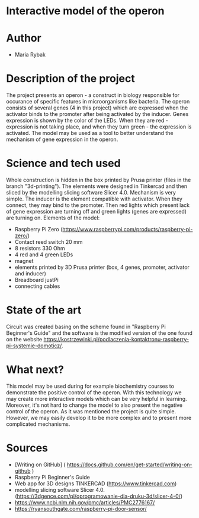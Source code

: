 # Interactive model of the operon
# Author 
- Maria Rybak
# Description of the project 
The project presents an operon - a construct in biology responsible for occurance of specific features in microorganisms like bacteria. The operon consists of several genes (4 in this project) which are expressed when the activator binds to the promoter after being activated by the inducer. Genes expression is shown by the color of the LEDs. When they are red - expression is not taking place, and when they turn green - the expression is activated. The model may be used as a tool to better understand the mechanism of gene expression in the operon.
# Science and tech used 
Whole construction is hidden in the box printed by Prusa printer (files in the branch "3d-printing"). The elements were designed in Tinkercad and then sliced by the modelling slicing software Slicer 4.0. Mechanism is very simple. The inducer is the element compatible with activator. When they connect, they may bind to the promoter. Then red lights which present lack of gene expression are turning off and green lights (genes are expressed) are turning on. 
Elements of the model:
- Raspberry Pi Zero (https://www.raspberrypi.com/products/raspberry-pi-zero/)
- Contact reed switch 20 mm
- 8 resistors 330 Ohm
- 4 red and 4 green LEDs
- magnet
- elements printed by 3D Prusa printer (box, 4 genes, promoter, activator and inducer)
- Breadboard justPi
- connecting cables
# State of the art 
Circuit was created basing on the scheme found in "Raspberry Pi Beginner's Guide" and the software is the modified version of the one found on the website https://kostrzewinki.pl/podlaczenia-kontaktronu-raspberry-pi-systemie-domoticz/. 
# What next?
This model may be used during for example biochemistry courses to demonstrate the positive control of the operon. With this technology we may create more interactive models which can be very helpful in learning. Moreover, it's not hard to change the model to also present the negative control of the operon.
As it was mentioned the project is quite simple. However, we may easily develop it to be more complex and to present more complicated mechanisms. 
# Sources 
- [Writing on GitHub] ( https://docs.github.com/en/get-started/writing-on-github )
- Raspberry Pi Beginner's Guide
- Web app for 3D designs TINKERCAD (https://www.tinkercad.com)
- modelling slicing software Slicer 4.0. (https://3dgence.com/pl/oprogramowanie-dla-druku-3d/slicer-4-0/)
- https://www.ncbi.nlm.nih.gov/pmc/articles/PMC2776167/
- https://ryansouthgate.com/raspberry-pi-door-sensor/
